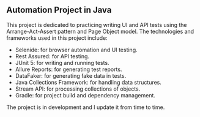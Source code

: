 ## Automation Project in Java

This project is dedicated to practicing writing UI and API tests using the Arrange-Act-Assert pattern and Page Object model.
The technologies and frameworks used in this project include:

- Selenide: for browser automation and UI testing.
- Rest Assured: for API testing.
- JUnit 5: for writing and running tests.
- Allure Reports: for generating test reports.
- DataFaker: for generating fake data in tests.
- Java Collections Framework: for handling data structures.
- Stream API: for processing collections of objects.
- Gradle: for project build and dependency management.

The project is in development and I update it from time to time.
